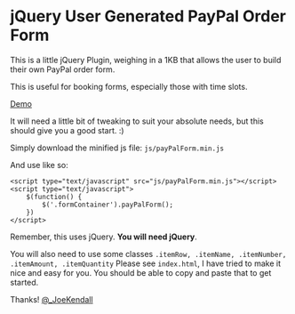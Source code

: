 jQuery User Generated PayPal Order Form
======

This is a little jQuery Plugin, weighing in a 1KB that allows the user to build their own PayPal order form. 

This is useful for booking forms, especially those with time slots.

[Demo](http://jsfiddle.net/joekendall/EWnLZ/1/)

It will need a little bit of tweaking to suit your absolute needs, but this should give you a good start. :)

Simply download the minified js file: ``js/payPalForm.min.js``

And use like so:

	<script type="text/javascript" src="js/payPalForm.min.js"></script>
	<script type="text/javascript">
		$(function() {
			$('.formContainer').payPalForm();
		})
	</script>

Remember, this uses jQuery. **You will need jQuery**.

You will also need to use some classes ``.itemRow, .itemName, .itemNumber, .itemAmount, .itemQuantity``
Please see ``index.html``, I have tried to make it nice and easy for you. You should be able to copy and paste that to get started. 

Thanks!
[@_JoeKendall](http://twitter.com/_JoeKendall)
